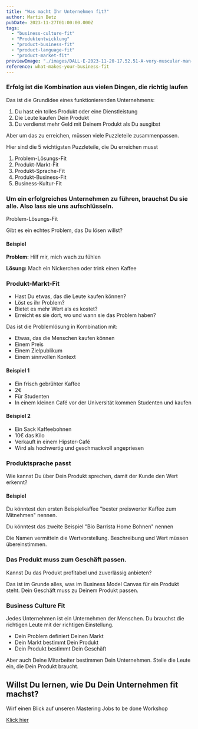 ```yaml
---
title: "Was macht Ihr Unternehmen fit?"
author: Martin Betz
pubDate: 2023-11-27T01:00:00.000Z
tags:
  - "business-culture-fit"
  - "Produktentwicklung"
  - "product-business-fit"
  - "product-language-fit"
  - "product-market-fit"
previewImage: "./images/DALL·E-2023-11-20-17.52.51-A-very-muscular-man-with-a-hipster-beard-dressed-in-a-suit-is-trying-to-solve-a-puzzle-in-a-semi-full-cafe.-The-art-style-combines-watercolor-with-g.png"
reference: what-makes-your-business-fit
---
```


### Erfolg ist die Kombination aus vielen Dingen, die richtig laufen

Das ist die Grundidee eines funktionierenden Unternehmens:

1. Du hast ein tolles Produkt oder eine Dienstleistung
2. Die Leute kaufen Dein Produkt
3. Du verdienst mehr Geld mit Deinem Produkt als Du ausgibst

Aber um das zu erreichen, müssen viele Puzzleteile zusammenpassen.

Hier sind die 5 wichtigsten Puzzleteile, die Du erreichen musst

1. Problem-Lösungs-Fit
2. Produkt-Markt-Fit
3. Produkt-Sprache-Fit
4. Produkt-Business-Fit
5. Business-Kultur-Fit

### Um ein erfolgreiches Unternehmen zu führen, brauchst Du sie alle. Also lass sie uns aufschlüsseln.
Problem-Lösungs-Fit

Gibt es ein echtes Problem, das Du lösen willst?

#### **Beispiel**

**Problem:** Hilf mir, mich wach zu fühlen

**Lösung:** Mach ein Nickerchen oder trink einen Kaffee

### Produkt-Markt-Fit

- Hast Du etwas, das die Leute kaufen können?
- Löst es ihr Problem?
- Bietet es mehr Wert als es kostet?
- Erreicht es sie dort, wo und wann sie das Problem haben?

Das ist die Problemlösung in Kombination mit:

- Etwas, das die Menschen kaufen können
- Einem Preis
- Einem Zielpublikum
- Einem sinnvollen Kontext

#### Beispiel 1

- Ein frisch gebrühter Kaffee
- 2€
- Für Studenten
- In einem kleinen Café vor der Universität kommen Studenten und kaufen

#### Beispiel 2

- Ein Sack Kaffeebohnen
- 10€ das Kilo
- Verkauft in einem Hipster-Café
- Wird als hochwertig und geschmackvoll angepriesen

### Produktsprache passt

Wie kannst Du über Dein Produkt sprechen, damit der Kunde den Wert erkennt?

#### Beispiel

Du könntest den ersten Beispielkaffee "bester preiswerter Kaffee zum Mitnehmen" nennen.

Du könntest das zweite Beispiel "Bio Barrista Home Bohnen" nennen

Die Namen vermitteln die Wertvorstellung. Beschreibung und Wert müssen übereinstimmen.

### Das Produkt muss zum Geschäft passen.

Kannst Du das Produkt profitabel und zuverlässig anbieten?

Das ist im Grunde alles, was im Business Model Canvas für ein Produkt steht. Dein Geschäft muss zu Deinem Produkt passen.

### Business Culture Fit

Jedes Unternehmen ist ein Unternehmen der Menschen. Du brauchst die richtigen Leute mit der richtigen Einstellung.

- Dein Problem definiert Deinen Markt
- Dein Markt bestimmt Dein Produkt
- Dein Produkt bestimmt Dein Geschäft

Aber auch Deine Mitarbeiter bestimmen Dein Unternehmen. Stelle die Leute ein, die Dein Produkt braucht.



## Willst Du lernen, wie Du Dein Unternehmen fit machst?
Wirf einen Blick auf unseren Mastering Jobs to be done Workshop

[Klick hier](/leistungen/mastering-jobs-to-be-done-online-workshop/)
